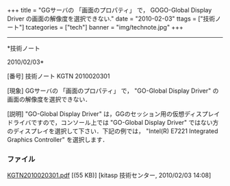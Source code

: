 ﻿+++
title = "GGサーバの 「画面のプロパティ」 で， GOGO-Global Display Driver の画面の解像度を選択できない."
date = "2010-02-03"
ttags = ["技術ノート"]
tcategories = ["tech"]
banner = "img/technote.jpg"
+++

-----------------------------------------------------------------------------------------------------------------------------

*技術ノート

2010/02/03*


[番号]
技術ノート KGTN 2010020301

[現象]
GGサーバの 「画面のプロパティ」 で， "GO-Global Display Driver"
の画面の解像度を選択できない．

[説明]
"GO-Global Display Driver"
は，GGのセッション用の仮想ディスプレイドライバですので，コンソール上では
"GO-Global Display Driver"
ではない方のディスプレイを選択して下さい．下記の例では， "Intel(R)
E7221 Integrated Graphics Controller" を選択します．


### ファイル





[KGTN2010020301.pdf](http://techreport.kitasp.net/attachments/download/49/KGTN2010020301.pdf)
 [(55 KB)] [kitasp 技術センター, 2010/02/03
14:08]
